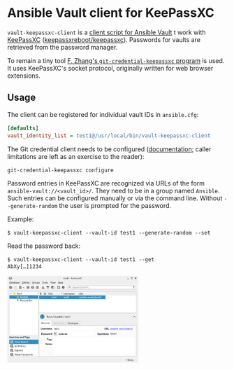 # Ansible Vault client for KeePassXC

`vault-keepassxc-client` is a [client script for Ansible
Vault][ansible-vault-client-scripts] t work with
[KeePassXC][keepassxc]
([keepassxreboot/keepassxc][keepassxc-github]).
Passwords for vaults are retrieved from the password manager.

To remain a tiny tool [F. Zhang's `git-credential-keepassxc`
program][git-credential-keepassxc] is used. It uses KeePassXC's socket
protocol, originally written for web browser extensions.

## Usage

The client can be registered for individual vault IDs in `ansible.cfg`:

```ini
[defaults]
vault_identity_list = test1@/usr/local/bin/vault-keepassxc-client
```

The Git credential client needs to be configured
([documentation][git-credential-keepassxc-config]; caller limitations are left
as an exercise to the reader):

```shell
git-credential-keepassxc configure
```

Password entries in KeePassXC are recognized via URLs of the form
`ansible-vault://<vault_id>/`. They need to be in a group named `Ansible`. Such
entries can be configured manually or via the command line. Without
`--generate-random` the user is prompted for the password.

Example:

```shell
$ vault-keepassxc-client --vault-id test1 --generate-random --set
```

Read the password back:

```shell
$ vault-keepassxc-client --vault-id test1 --get
AbXy[…]1234
```

<img src="doc/keepassxc-entry.png" width="300"
  alt="Screenshot of KeePassXC showing a single entry with an Ansible vault password">

[ansible-vault-client-scripts]: https://docs.ansible.com/ansible/latest/vault_guide/vault_managing_passwords.html#storing-passwords-in-third-party-tools-with-vault-password-client-scripts
[keepassxc]: https://keepassxc.org/
[keepassxc-github]: https://github.com/keepassxreboot/keepassxc
[keepassxc-protocol]: https://github.com/keepassxreboot/keepassxc-browser/blob/develop/keepassxc-protocol.md
[git-credential-keepassxc]: https://github.com/Frederick888/git-credential-keepassxc
[git-credential-keepassxc-config]: https://github.com/Frederick888/git-credential-keepassxc?tab=readme-ov-file#configuration

<!-- vim: set sw=2 sts=2 et : -->
